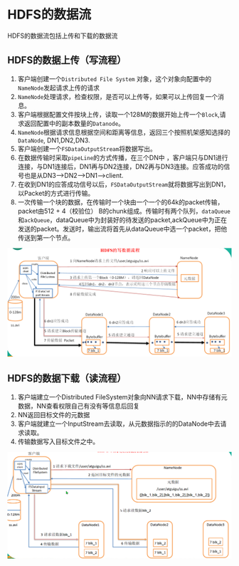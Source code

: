 # HDFS的数据流

HDFS的数据流包括上传和下载的数据流

## HDFS的数据上传（写流程）

1. 客户端创建一个`Distributed File System` 对象，这个对象向配置中的`NameNode`发起请求上传的请求
2. `NameNode`处理请求，检查权限，是否可以上传等，如果可以上传回复一个消息。
3. 客户端根据配置文件按块上传，读取一个128M的数据开始上传一个`Block`,请求返回配置中的副本数量的`Datanode`。
4. `NameNode`根据请求信息根据空间和距离等信息，返回三个按照机架感知选择的`DataNode`, DN1,DN2,DN3.
5. 客户端创建一个`FSDataOutputStream`将数据写出。
6. 在数据传输时采取`pipeLine`的方式传播，在三个DN中 ，客户端只与DN1进行连接，与DN1连接后，DN1再与DN2连接，DN2再与DN3连接。应答成功的信号也是从DN3-->DN2-->DN1-->client.
7. 在收到DN1的应答成功信号以后，`FSDataOutputStream`就将数据写出到DN1，以Packet的方式进行传输。
8. 一次传输一个块的数据，在传输时一个块由一个一个的64k的packet传输，packet由512 + 4（校验位） B的chunk组成。传输时有两个队列，`dataQueue` 和`ackQueue`，dataQueue中为封装好的待发送的packet,ackQueue中为正在发送的packet。发送时，输出流将首先从dataQueue中选一个packet，把他传送到第一个节点。

![hdfs写数据流程](upload.jpg)

## HDFS的数据下载（读流程）

1. 客户端建立一个Distributed FileSystem对象向NN请求下载，NN中存储有元数据，NN查看权限自己有没有等信息后回复
2. NN返回目标文件的元数据
3. 客户端就建立一个InputStream去读取，从元数据指示的的DataNode中去请求读取。
4. 传输数据写入目标文件之中。

![hdfs读数据流程](download.png)
